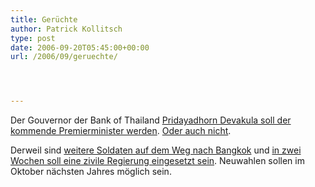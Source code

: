 ```yaml
---
title: Gerüchte
author: Patrick Kollitsch
type: post
date: 2006-09-20T05:45:00+00:00
url: /2006/09/geruechte/




---
```

Der Gouvernor der Bank of Thailand [Pridayadhorn Devakula soll der kommende Premierminister werden][1]. [Oder auch nicht][2].

Derweil sind [weitere Soldaten auf dem Weg nach Bangkok][3] und [in zwei Wochen soll eine zivile Regierung eingesetzt sein][4]. Neuwahlen sollen im Oktober n&auml;chsten Jahres m&ouml;glich sein.

 [1]: http://www.nationmultimedia.com/breakingnews/read.php?newsid=30014106
 [2]: http://www.nationmultimedia.com/breakingnews/read.php?newsid=30014145
 [3]: http://www.nationmultimedia.com/breakingnews/read.php?newsid=30014147
 [4]: http://www.nationmultimedia.com/2006/09/20/headlines/headlines_30014139.php